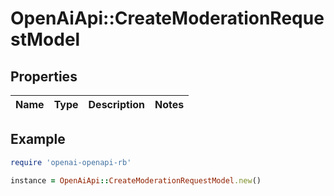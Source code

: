 # OpenAiApi::CreateModerationRequestModel

## Properties

| Name | Type | Description | Notes |
| ---- | ---- | ----------- | ----- |

## Example

```ruby
require 'openai-openapi-rb'

instance = OpenAiApi::CreateModerationRequestModel.new()
```

